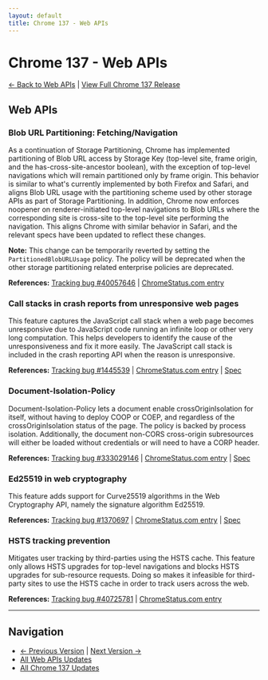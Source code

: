 ```yaml
---
layout: default
title: Chrome 137 - Web APIs
---
```


# Chrome 137 - Web APIs

[← Back to Web APIs](./) | [View Full Chrome 137 Release](/versions/chrome-137/)

## Web APIs

### Blob URL Partitioning: Fetching/Navigation

As a continuation of Storage Partitioning, Chrome has implemented partitioning of Blob URL access by Storage Key (top-level site, frame origin, and the has-cross-site-ancestor boolean), with the exception of top-level navigations which will remain partitioned only by frame origin. This behavior is similar to what's currently implemented by both Firefox and Safari, and aligns Blob URL usage with the partitioning scheme used by other storage APIs as part of Storage Partitioning. In addition, Chrome now enforces noopener on renderer-initiated top-level navigations to Blob URLs where the corresponding site is cross-site to the top-level site performing the navigation. This aligns Chrome with similar behavior in Safari, and the relevant specs have been updated to reflect these changes.

**Note:** This change can be temporarily reverted by setting the `PartitionedBlobURLUsage` policy. The policy will be deprecated when the other storage partitioning related enterprise policies are deprecated.

**References:** [Tracking bug #40057646](https://bugs.chromium.org/p/chromium/issues/detail?id=40057646) | [ChromeStatus.com entry](https://chromestatus.com/feature/5037311976488960)

### Call stacks in crash reports from unresponsive web pages

This feature captures the JavaScript call stack when a web page becomes unresponsive due to JavaScript code running an infinite loop or other very long computation. This helps developers to identify the cause of the unresponsiveness and fix it more easily. The JavaScript call stack is included in the crash reporting API when the reason is unresponsive.

**References:** [Tracking bug #1445539](https://bugs.chromium.org/p/chromium/issues/detail?id=1445539) | [ChromeStatus.com entry](https://chromestatus.com/feature/5045134925406208) | [Spec](https://w3c.github.io/reporting/#crash-report)

### Document-Isolation-Policy

Document-Isolation-Policy lets a document enable crossOriginIsolation for itself, without having to deploy COOP or COEP, and regardless of the crossOriginIsolation status of the page. The policy is backed by process isolation. Additionally, the document non-CORS cross-origin subresources will either be loaded without credentials or will need to have a CORP header.

**References:** [Tracking bug #333029146](https://bugs.chromium.org/p/chromium/issues/detail?id=333029146) | [ChromeStatus.com entry](https://chromestatus.com/feature/5048940296830976) | [Spec](https://wicg.github.io/document-isolation-policy/)

### Ed25519 in web cryptography

This feature adds support for Curve25519 algorithms in the Web Cryptography API, namely the signature algorithm Ed25519.

**References:** [Tracking bug #1370697](https://bugs.chromium.org/p/chromium/issues/detail?id=1370697) | [ChromeStatus.com entry](https://chromestatus.com/feature/5056122982457344) | [Spec](https://www.rfc-editor.org/rfc/rfc8032.html)

### HSTS tracking prevention

Mitigates user tracking by third-parties using the HSTS cache. This feature only allows HSTS upgrades for top-level navigations and blocks HSTS upgrades for sub-resource requests. Doing so makes it infeasible for third-party sites to use the HSTS cache in order to track users across the web.

**References:** [Tracking bug #40725781](https://bugs.chromium.org/p/chromium/issues/detail?id=40725781) | [ChromeStatus.com entry](https://chromestatus.com/feature/5065878464307200)


---

## Navigation
- [← Previous Version](./chrome-136) | [Next Version →](./chrome-138)
- [All Web APIs Updates](./)
- [All Chrome 137 Updates](/versions/chrome-137/)
